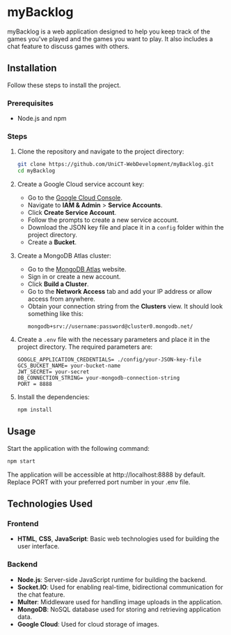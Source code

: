 # myBacklog

myBacklog is a web application designed to help you keep track of the games you've played and the games you want to play. It also includes a chat feature to discuss games with others.

## Installation

Follow these steps to install the project.

### Prerequisites

- Node.js and npm

### Steps

1. Clone the repository and navigate to the project directory:

    ```sh
    git clone https://github.com/UniCT-WebDevelopment/myBacklog.git
    cd myBacklog
    ```

2. Create a Google Cloud service account key:
   - Go to the [Google Cloud Console](https://console.cloud.google.com/).
   - Navigate to **IAM & Admin** > **Service Accounts**.
   - Click **Create Service Account**.
   - Follow the prompts to create a new service account.
   - Download the JSON key file and place it in a `config` folder within the project directory.
   - Create a **Bucket**.

3. Create a MongoDB Atlas cluster:
   - Go to the [MongoDB Atlas](https://www.mongodb.com/cloud/atlas) website.
   - Sign in or create a new account.
   - Click **Build a Cluster**.
   - Go to the **Network Access** tab and add your IP address or allow access from anywhere.
   - Obtain your connection string from the **Clusters** view. It should look something like this:
     ```text
     mongodb+srv://username:password@cluster0.mongodb.net/
     ```

4. Create a `.env` file with the necessary parameters and place it in the project directory. The required parameters are:

    ```env
    GOOGLE_APPLICATION_CREDENTIALS= ./config/your-JSON-key-file
    GCS_BUCKET_NAME= your-bucket-name
    JWT_SECRET= your-secret
    DB_CONNECTION_STRING= your-mongodb-connection-string
    PORT = 8888
    ```

5. Install the dependencies:

    ```sh
    npm install
    ```

## Usage

Start the application with the following command:

```sh
npm start
```

The application will be accessible at http://localhost:8888 by default. Replace PORT with your preferred port number in your .env file.

## Technologies Used

### Frontend
- **HTML**, **CSS**, **JavaScript**: Basic web technologies used for building the user interface.

### Backend
- **Node.js**: Server-side JavaScript runtime for building the backend.
- **Socket.IO**: Used for enabling real-time, bidirectional communication for the chat feature.
- **Multer**: Middleware used for handling image uploads in the application.
- **MongoDB**: NoSQL database used for storing and retrieving application data.
- **Google Cloud**: Used for cloud storage of images.
